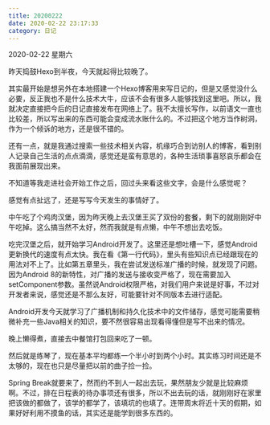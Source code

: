 ```yaml
---
title: 20200222
date: 2020-02-22 23:17:33
category: 日记 
---
```

2020-02-22 星期六

昨天捣鼓Hexo到半夜，今天就起得比较晚了。

其实最开始是想另外在本地搭建一个Hexo博客用来写日记的，但是又感觉没什么必要，反正我也不是什么技术大牛，应该不会有很多人能够找到这里吧。所以，我就决定直接把今后的日记直接发布在网络上了。我不太擅长写作，以前语文一直也比较差，所以写出来的东西可能会变成流水账什么的。不过把这个地方当作树洞，作为一个倾诉的地方，还是很不错的。

还有一点，就是我通过搜索一些技术相关内容，机缘巧合到访别人的博客，看到别人记录自己生活的点点滴滴，感觉还是蛮有意思的，各种生活琐事喜怒哀乐都会在我面前展现出来。

不知道等我走进社会开始工作之后，回过头来看这些文字，会是什么感觉呢？

感觉有点扯远了，还是写写今天发生的事情好了。

中午吃了个鸡肉汉堡，因为昨天晚上去汉堡王买了双份的套餐，剩下的就刚刚好中午吃掉。这么搞当然不太好，然而我就是有点懒，中午不想出去吃饭。

吃完汉堡之后，就开始学习Android开发了。这里还是想吐槽一下，感觉Android更新换代的速度有点太快。我在看《第一行代码》，里头有些知识点已经跟现在的用法对不上了。比如第五章里头，我在尝试发送标准广播的时候，就发现了问题。因为Android 8的新特性，对广播的发送与接收变严格了，现在需要加入setComponent参数。虽然说Android权限严格，对我们用户来说是好事，不过对开发者来说，感觉还是不那么友好，可能要针对不同版本去进行适配。

Android开发今天就学习了广播机制和持久化技术中的文件储存，感觉可能需要稍微补充一些Java相关的知识，要不然很容易出现看得懂但是写不出来的情况。

晚上懒得煮，直接去中餐馆打包回来吃了一顿。

然后就是练琴了，现在基本平均都练一个半小时到两个小时。其实练习时间还是不太够的，现在也只是尽量把以前的曲子捡一捡。

Spring Break就要来了，然而约不到人一起出去玩，果然朋友少就是比较麻烦啊。不过，排在日程表的待办事项还有很多，所以不出去玩的话，就刚刚好在家里把该做的都做了，该学的都学了，该填坑的也填了。连带周末将近十天的假期，如果好好利用不摸鱼的话，其实还是能学到很多东西的。